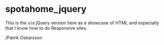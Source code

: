 # spotahome_jquery

This is the `old` jQuery version here as a showcase of HTML and especially that I know how to do Responsive sites.

/Patrik Oskarsson

